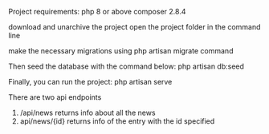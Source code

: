 Project requirements:
php 8 or above
composer 2.8.4

download and unarchive the project
open the project folder in the command line

make the necessary migrations using
php artisan migrate
command

Then seed the database with the command below:
php artisan db:seed

Finally, you can run the project:
php artisan serve

There are two api endpoints

1. /api/news returns info about all the news
2. api/news/{id} returns info of the entry with the id specified
